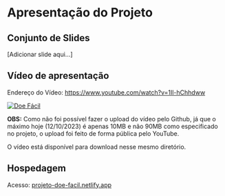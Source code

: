 # Apresentação do Projeto

## Conjunto de Slides
[Adicionar slide aqui...]

## Vídeo de apresentação

Endereço do Vídeo: https://www.youtube.com/watch?v=1Il-hChhdww

[![Doe Fácil](https://markdown-videos-api.jorgenkh.no/url?url=https%3A%2F%2Fwww.youtube.com%2Fwatch%3Fv%3D1Il-hChhdww%26ab_channel%3DCarlinhos)](https://www.youtube.com/watch?v=1Il-hChhdww&ab_channel=Carlinhos)

**OBS:** Como não foi possível fazer o upload do vídeo pelo Github, já que o máximo hoje (12/10/2023) é apenas 10MB e não 90MB como especificado no projeto, o upload foi feito de forma pública pelo YouTube. 

O vídeo está disponível para download nesse mesmo diretório.

## Hospedagem

Acesso: [projeto-doe-facil.netlify.app](https://projeto-doe-facil.netlify.app)